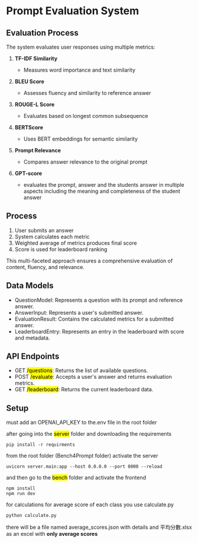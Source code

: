 # Prompt Evaluation System

## Evaluation Process

The system evaluates user responses using multiple metrics:

1. **TF-IDF Similarity**

   - Measures word importance and text similarity

2. **BLEU Score**

   - Assesses fluency and similarity to reference answer

3. **ROUGE-L Score**

   - Evaluates based on longest common subsequence

4. **BERTScore**

   - Uses BERT embeddings for semantic similarity

5. **Prompt Relevance**
   - Compares answer relevance to the original prompt
6. **GPT-score**
   - evaluates the prompt, answer and the students answer in multiple aspects including the meaning and completeness of the student answer

## Process

1. User submits an answer
2. System calculates each metric
3. Weighted average of metrics produces final score
4. Score is used for leaderboard ranking

This multi-faceted approach ensures a comprehensive evaluation of content, fluency, and relevance.

## Data Models

- QuestionModel: Represents a question with its prompt and reference answer.
- AnswerInput: Represents a user's submitted answer.
- EvaluationResult: Contains the calculated metrics for a submitted answer.
- LeaderboardEntry: Represents an entry in the leaderboard with score and metadata.

## API Endpoints

- GET <mark>/questions</mark>: Returns the list of available questions.
- POST <mark>/evaluate</mark>: Accepts a user's answer and returns evaluation metrics.
- GET <mark>/leaderboard</mark>: Returns the current leaderboard data.

## Setup

must add an OPENAI_API_KEY to the.env file in the root folder

after going into the <mark>server</mark> folder and downloading the requirements

```
pip install -r requirments
```

from the root folder (Bench4Prompt folder) activate the server

```
uvicorn server.main:app --host 0.0.0.0 --port 8000 --reload
```

and then go to the <mark>bench</mark> folder and activate the frontend

```
npm install
npm run dev
```

for calculations for average score of each class you use calculate.py

```
python calculate.py
```

there will be a file named average_scores.json with details and 平均分數.xlsx as an excel with **only average scores**
